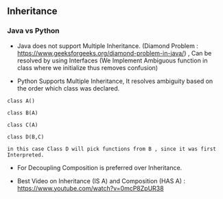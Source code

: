## Inheritance

### Java vs Python

- Java does not support Multiple Inheritance. (Diamond Problem : https://www.geeksforgeeks.org/diamond-problem-in-java/) , Can be resolved by using Interfaces (We Implement Ambiguous function in class where we initialize thus removes confusion)

- Python Supports Multiple Inheritance, It resolves ambiguity based on the order which class was declared.

```
class A()

class B(A)

class C(A)

class D(B,C)

in this case Class D will pick functions from B , since it was first Interpreted.

```

- For Decoupling Composition is preferred over Inheritance.

- Best Video on Inheritance (IS A) and Composition (HAS A) : https://www.youtube.com/watch?v=0mcP8ZpUR38
